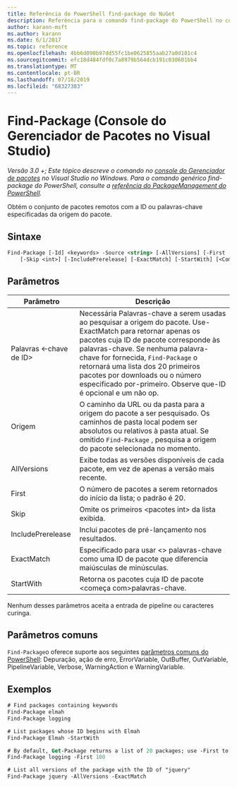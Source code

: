 ```yaml
---
title: Referência do PowerShell find-package do NuGet
description: Referência para o comando find-package do PowerShell no console do Gerenciador de pacotes NuGet no Visual Studio.
author: karann-msft
ms.author: karann
ms.date: 6/1/2017
ms.topic: reference
ms.openlocfilehash: 4bb6d090b97dd55fc1be0625855aab27a0d181c4
ms.sourcegitcommit: efc18d484fdf0c7a8979b564dcb191c030601bb4
ms.translationtype: MT
ms.contentlocale: pt-BR
ms.lasthandoff: 07/18/2019
ms.locfileid: "68327383"
---
```

# <a name="find-package-package-manager-console-in-visual-studio"></a>Find-Package (Console do Gerenciador de Pacotes no Visual Studio)

*Versão 3.0 +; Este tópico descreve o comando no [console do Gerenciador de pacotes](../../consume-packages/install-use-packages-powershell.md) no Visual Studio no Windows. Para o comando genérico find-package do PowerShell, consulte a [referência do PackageManagement do PowerShell](/powershell/module/packagemanagement/?view=powershell-6).*

Obtém o conjunto de pacotes remotos com a ID ou palavras-chave especificadas da origem do pacote.

## <a name="syntax"></a>Sintaxe

```ps
Find-Package [-Id] <keywords> -Source <string> [-AllVersions] [-First [<int>]]
    [-Skip <int>] [-IncludePrerelease] [-ExactMatch] [-StartWith] [<CommonParameters>]
```

## <a name="parameters"></a>Parâmetros

| Parâmetro | Descrição |
| --- | --- |
| Palavras &lt;-chave de ID&gt; | Necessária Palavras-chave a serem usadas ao pesquisar a origem do pacote. Use-ExactMatch para retornar apenas os pacotes cuja ID de pacote corresponde às palavras-chave. Se nenhuma palavra-chave for fornecida, `Find-Package` o retornará uma lista dos 20 primeiros pacotes por downloads ou o número especificado por-primeiro. Observe que-ID é opcional e um não op. |
| Origem | O caminho da URL ou da pasta para a origem do pacote a ser pesquisado. Os caminhos de pasta local podem ser absolutos ou relativos à pasta atual. Se omitido `Find-Package` , pesquisa a origem do pacote selecionada no momento. |
| AllVersions | Exibe todas as versões disponíveis de cada pacote, em vez de apenas a versão mais recente. |
| First | O número de pacotes a serem retornados do início da lista; o padrão é 20. |
| Skip | Omite os primeiros &lt;pacotes int&gt; da lista exibida.  |
| IncludePrerelease | Inclui pacotes de pré-lançamento nos resultados. |
| ExactMatch | Especificado para usar &lt;&gt; palavras-chave como uma ID de pacote que diferencia maiúsculas de minúsculas. |
| StartWith | Retorna os pacotes cuja ID de pacote &lt;começa com&gt;palavras-chave. |

Nenhum desses parâmetros aceita a entrada de pipeline ou caracteres curinga.

## <a name="common-parameters"></a>Parâmetros comuns

`Find-Package`o oferece suporte aos seguintes [parâmetros comuns do PowerShell](http://go.microsoft.com/fwlink/?LinkID=113216): Depuração, ação de erro, ErrorVariable, OutBuffer, OutVariable, PipelineVariable, Verbose, WarningAction e WarningVariable.

## <a name="examples"></a>Exemplos

```ps
# Find packages containing keywords
Find-Package elmah
Find-Package logging

# List packages whose ID begins with Elmah
Find-Package Elmah -StartWith

# By default, Get-Package returns a list of 20 packages; use -First to show more
Find-Package logging -First 100

# List all versions of the package with the ID of "jquery"
Find-Package jquery -AllVersions -ExactMatch
```
